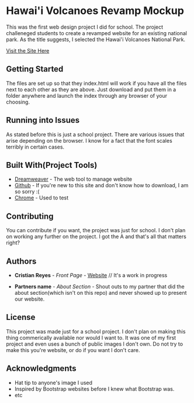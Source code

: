 # Hawai'i Volcanoes Revamp Mockup

This was the first web design project I did for school. The project challeneged students to create a 
revamped website for an existing national park. As the title suggests, I selected the
Hawai'i Volcanoes National Park. 

[Visit the Site Here](https://www.cs.ucr.edu/~creye025/hawaii/index.html)

## Getting Started

The files are set up so that they index.html will work if you have all the files next to each other as they are above. Just download and put them in a folder anywhere and launch the index through any browser of your choosing.

## Running into Issues

As stated before this is just a school project. There are various issues that arise depending on the browser. I know for a fact that the font scales terribly in certain cases.  

## Built With(Project Tools)

* [Dreamweaver](http://www.adobe.com/products/dreamweaver.html) - The web tool to manage website
* [Github](http://www.github.com) - If you're new to this site and don't know how to download, I am so sorry :(
* [Chrome](https://www.google.com/chrome/browser/desktop/index.html?utm_source=bing&utm_medium=sem&utm_campaign=1001342%7cChromeWin10%7cUS%7cen%7cHybrid%7cText%7cBKWS~Exact&brand=CHBF&ds_kid=43700010199508141&utm_source=bing&utm_medium=cpc&utm_campaign=1001342%20%7C%20Chrome%20Win10%20%7C%20US%20%7C%20en%20%7C%20Hybrid%20%7C%20Text%20%7C%20BKWS%20~%20Exact&utm_term=chrome%20download&utm_content=Download%20-%20Exact&gclid=COmayqSFktgCFUoJfwodYCkBNw&gclsrc=ds&dclid=CNXJ1KSFktgCFVCPYgod2_gGxQ) - Used to test

## Contributing

You can contribute if you want, the project was just for school. I don't plan on working any further on the project. I got the A and that's all that matters right?

## Authors

* **Cristian Reyes** - *Front Page* - [Website](https://www.tesseract.site44.com) // It's a work in progress

* **Partners name** - *About Section* - Shout outs to my partner that did the about section(which isn't on this repo) and never showed up to present our website.

## License

This project was made just for a school project. I don't plan on making this thing commerically available nor would I want to. It was one of my first project and even uses a bunch of public images I don't own. Do not try to make this you're website, or do if you want I don't care.

## Acknowledgments

* Hat tip to anyone's image I used
* Inspired by Bootstrap websites before I knew what Bootstrap was.
* etc

